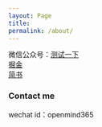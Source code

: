 ```yaml
---
layout: Page
title: 
permalink: /about/
---
```



微信公众号：[测试一下](https://mp.weixin.qq.com/mp/profile_ext?action=home&__biz=MzI2MzE2NDczMw==&scene=124#wechat_redirect)
<br/>
[掘金](https://juejin.cn/user/3087084379442989)
<br/>
[简书](https://www.jianshu.com/u/6013a544da2d)

### Contact me

wechat id：openmind365
